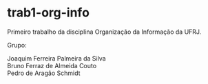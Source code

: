 # trab1-org-info
Primeiro trabalho da disciplina Organização da Informação da UFRJ.

Grupo:

Joaquim Ferreira Palmeira da Silva <br>
Bruno Ferraz de Almeida Couto <br>
Pedro de Aragão Schmidt
